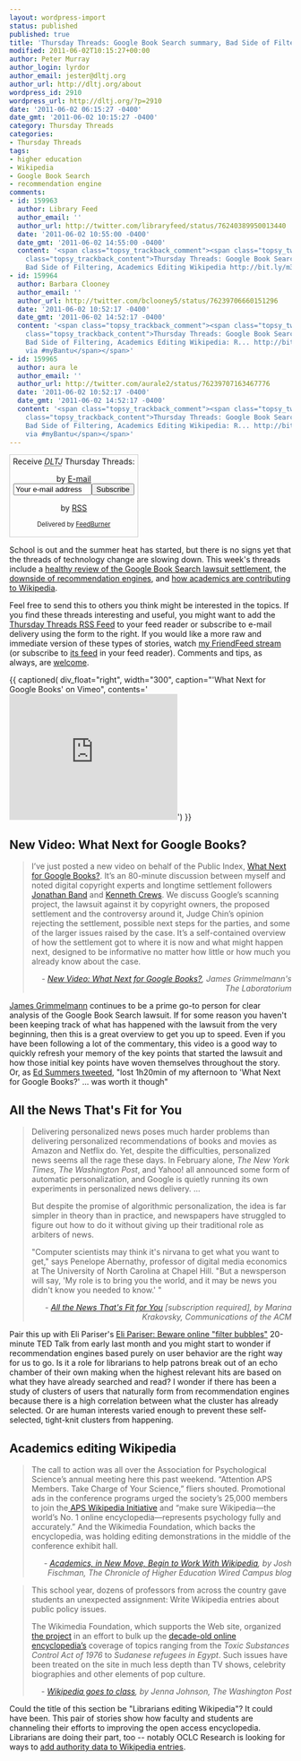 ```yaml
---
layout: wordpress-import
status: published
published: true
title: 'Thursday Threads: Google Book Search summary, Bad Side of Filtering, Academics Editing Wikipedia'
modified: 2011-06-02T10:15:27+00:00
author: Peter Murray
author_login: lyrdor
author_email: jester@dltj.org
author_url: http://dltj.org/about
wordpress_id: 2910
wordpress_url: http://dltj.org/?p=2910
date: '2011-06-02 06:15:27 -0400'
date_gmt: '2011-06-02 10:15:27 -0400'
category: Thursday Threads
categories:
- Thursday Threads
tags:
- higher education
- Wikipedia
- Google Book Search
- recommendation engine
comments:
- id: 159963
  author: Library Feed
  author_email: ''
  author_url: http://twitter.com/libraryfeed/status/76240389950013440
  date: '2011-06-02 10:55:00 -0400'
  date_gmt: '2011-06-02 14:55:00 -0400'
  content: '<span class="topsy_trackback_comment"><span class="topsy_twitter_username"><span
    class="topsy_trackback_content">Thursday Threads: Google Book Search summary,
    Bad Side of Filtering, Academics Editing Wikipedia http://bit.ly/m39ZuC</span></span>'
- id: 159964
  author: Barbara Clooney
  author_email: ''
  author_url: http://twitter.com/bclooney5/status/76239706660151296
  date: '2011-06-02 10:52:17 -0400'
  date_gmt: '2011-06-02 14:52:17 -0400'
  content: '<span class="topsy_trackback_comment"><span class="topsy_twitter_username"><span
    class="topsy_trackback_content">Thursday Threads: Google Book Search summary,
    Bad Side of Filtering, Academics Editing Wikipedia: R... http://bit.ly/kCb6Em
    via #myBantu</span></span>'
- id: 159965
  author: aura le
  author_email: ''
  author_url: http://twitter.com/aurale2/status/76239707163467776
  date: '2011-06-02 10:52:17 -0400'
  date_gmt: '2011-06-02 14:52:17 -0400'
  content: '<span class="topsy_trackback_comment"><span class="topsy_twitter_username"><span
    class="topsy_trackback_content">Thursday Threads: Google Book Search summary,
    Bad Side of Filtering, Academics Editing Wikipedia: R... http://bit.ly/kCb6Em
    via #myBantu</span></span>'
---
```

<div id="feedburner-thursday-threads-email-2011w22" class="wp-caption alignright noprint noFrontPage" style="width: 230px;">
<form style="border: 1px solid rgb(204, 204, 204); padding: 3px; margin: 0pt; text-align: center;" action="http://feedburner.google.com/fb/a/mailverify" method="post" target="popupwindow" onsubmit="window.open('http://feedburner.google.com/fb/a/mailverify?uri=thursday-threads', 'popupwindow', 'scrollbars=yes,width=550,height=520');return true">Receive <i><acronym title="Disruptive Library Technology Jester">DLTJ</acronym></i> Thursday Threads:</p>
<p>by&nbsp;<a href="http://feedburner.google.com/fb/a/mailverify?uri=thursday-threads&amp;loc=en_US" title="D.L.T.J. Thursday Threads Email Subscription">E-mail</a><br /><input style="width: 140px;" name="email" value="Your e-mail address" onfocus="if (this.defaultValue==this.value) this.value = ''" type="text"/><input value="thursday-threads" name="uri" type="hidden"/><input name="loc" value="en_US" type="hidden"/><input value="Subscribe" type="submit"/></p>
<p>by&nbsp;<a href="http://feeds.dltj.org/thursday-threads/" title="D.L.T.J. Thursday Threads RSS Feed">RSS</a>
<p style="font-size: 80%;">Delivered by <a href="http://feedburner.google.com" target="_blank" title="Google Feedburner Service">FeedBurner</a></p>
</form>
</div>
<p>School is out and the summer heat has started, but there is no signs yet that the threads of technology change are slowing down.  This week's threads include a <a href="#p2910-gbs">healthy review of the Google Book Search lawsuit settlement</a>, the <a href="#p2910-filters">downside of recommendation engines</a>, and <a href="#p2910-wikipedia">how academics are contributing to Wikipedia</a>.</p>
<p>Feel free to send this to others you think might be interested in the topics.  If you find these threads interesting and useful, you might want to add the <a href="http://feeds.dltj.org/thursday-threads/" title="RSS Feed for DLTJ Thursday Threads">Thursday Threads RSS Feed</a> to your feed reader or subscribe to e-mail delivery using the form to the right.  If you would like a more raw and immediate version of these types of stories, watch <a href="http://friendfeed.com/dltj" title="Peter Murray - FriendFeed">my FriendFeed stream</a> (or subscribe to <a href="http://friendfeed.com/dltj?format=atom" title="Atom feed for Peter Murray's FriendFeed account">its feed</a> in your feed reader).  Comments and tips, as always, are <a href="/contact">welcome</a>.</p>
{{ captioned(
    div_float="right",
    width="300",
    caption="'What Next for Google Books' on Vimeo",
    contents='<iframe src="http://player.vimeo.com/video/24225289?title=0&amp;byline=0&amp;portrait=0" width="300" height="225" frameborder="0"></iframe>') }}
<h2 id="p2910-gbs">New Video: What Next for Google Books?</h2>
<blockquote><p>I&rsquo;ve just posted a new video on behalf of the Public Index, <a href="http://www.vimeo.com/24225289" title="'What Next for Google Books?' on Vimeo">What Next for Google Books?</a>.  It&rsquo;s an 80-minute discussion between myself and noted digital copyright experts and longtime settlement followers <a href="http://www.policybandwidth.com/" title="Jonathan Band, PLLC - Technology Law and Policy">Jonathan Band</a> and <a href="https://web.archive.org/web/20110607004347/http://copyright.columbia.edu/copyright/about/director-and-staff/" title="Director, Kenneth D. Crews &#8212; Columbia Copyright Advisory Office">Kenneth Crews</a>.  We discuss Google&rsquo;s scanning project, the lawsuit against it by copyright owners, the proposed settlement and the controversy around it, Judge Chin&rsquo;s opinion rejecting the settlement, possible next steps for the parties, and some of the larger issues raised by the case.  It&rsquo;s a self-contained overview of how the settlement got to where it is now and what might happen next, designed to be informative no matter how little or how much you already know about the case.
<div style="text-align: right; width: 100%;"><cite>- <a href="http://laboratorium.net/archive/2011/05/25/new_video_what_next_for_google_books" title="The Laboratorium: New Video: What Next for Google Books?">New Video: What Next for Google Books?</a>, James Grimmelmann's The Laboratorium</cite></div>
</blockquote>
<p><a href="http://james.grimmelmann.net/" title="James Grimmelmann">James Grimmelmann</a> continues to be a prime go-to person for clear analysis of the Google Book Search lawsuit.  If for some reason you haven't been keeping track of what has happened with the lawsuit from the very beginning, then this is a great overview to get you up to speed.  Even if you have been following a lot of the commentary, this video is a good way to quickly refresh your memory of the key points that started the lawsuit and how those initial key points have woven themselves throughout the story.  Or, as <a href="http://twitter.com/edsu/statuses/75637441016512512" title="Tweet from Ed Summers">Ed Summers tweeted</a>, "lost 1h20min of my afternoon to 'What Next for Google Books?' ... was worth it though"</p>
<h2 id="p2910-filters">All the News That's Fit for You</h2>
<blockquote><p>Delivering personalized news poses much harder problems than<br />
delivering personalized recommendations of books and movies as Amazon and Netflix do. Yet, despite the difficulties, personalized news seems all the rage these days. In February alone, <i>The New York Times, The Washington Post</i>, and Yahoo! all announced some form of automatic personalization, and Google is quietly running its own experiments in personalized news delivery. ...</p>
<p>But despite the promise of algorithmic personalization, the idea is far simpler in theory than in practice, and newspapers have struggled to figure out how to do it without giving up their traditional role as arbiters of news.</p>
<p>"Computer scientists may think it's nirvana to get what you want to get," says Penelope Abernathy, professor of digital media economics at The University of North Carolina at Chapel Hill. "But a newsperson will say, 'My role is to bring you the world, and it may be news you didn't know you needed to know.' "
<div style="text-align: right; width: 100%;"><cite>- <a href="http://cacm.acm.org/magazines/2011/6/108642-all-the-news-thats-fit-for-you/fulltext" title="All the News That's Fit for You | June 2011 | Communications of the ACM">All the News That's Fit for You</a> [subscription required], by Marina Krakovsky, Communications of the ACM</cite></div>
</blockquote>
<p>Pair this up with Eli Pariser's <a href="http://www.ted.com/talks/eli_pariser_beware_online_filter_bubbles.html" title="Eli Pariser: Beware online "filter bubbles" | Video on TED.com">Eli Pariser: Beware online "filter bubbles"</a> 20-minute TED Talk from early last month and you might start to wonder if recommendation engines based purely on user behavior are the right way for us to go.  Is it a role for librarians to help patrons break out of an echo chamber of their own making when the highest relevant hits are based on what they have already searched and read?  I wonder if there has been a study of clusters of users that naturally form from recommendation engines because there is a high correlation between what the cluster has already selected.  Or are human interests varied enough to prevent these self-selected, tight-knit clusters from happening.</p>
<h2 id="p2910-wikipedia">Academics editing Wikipedia</h2>
<blockquote><p>The call to action was all over the Association for Psychological Science&rsquo;s annual meeting here this past weekend. &ldquo;Attention APS Members. Take Charge of Your Science,&rdquo; fliers shouted. Promotional ads in the conference programs urged the society&rsquo;s 25,000 members to join the<a href="http://www.psychologicalscience.org/index.php/members/aps-wikipedia-initiative" title="APS Wikipedia Initiative | Association for Psychological Science"> APS Wikipedia Initiative</a> and &ldquo;make sure Wikipedia&mdash;the world&rsquo;s No. 1 online encyclopedia&mdash;represents psychology fully and accurately.&rdquo; And the Wikimedia Foundation, which backs the encyclopedia, was holding editing demonstrations in the middle of the conference exhibit hall.
<div style="text-align: right; width: 100%;"><cite>- <a href="http://chronicle.com/blogs/wiredcampus/academics-in-new-move-begin-to-work-with-wikipedia/31523" title="Academics, in New Move, Begin to Work With Wikipedia | The Chronicle of Higher Education Wired Campus">Academics, in New Move, Begin to Work With Wikipedia</a>, by Josh Fischman, The Chronicle of Higher Education Wired Campus blog</cite></div>
</blockquote>
<blockquote><p>This school year, dozens of professors from across the country gave students an unexpected assignment: Write Wikipedia entries about public policy issues.</p>
<p>The Wikimedia Foundation, which supports the Web site, organized <a href="http://en.wikipedia.org/wiki/Wikipedia:WikiProject_United_States_Public_Policy/Courses" title="WikiProject United States Public Policy/Courses | Wikipedia">the project</a> in an effort to bulk up the <a href="http://www.washingtonpost.com/wp-dyn/content/article/2011/01/12/AR2011011205696.html" title="Wikipedia is turning 10, and founder Jimmy Wales has big plans">decade-old online encyclopedia&rsquo;s</a> coverage of topics ranging from the <i>Toxic Substances Control Act of 1976</i> to <i>Sudanese refugees in Egypt</i>. Such issues have been treated on the site in much less depth than TV shows, celebrity biographies and other elements of pop culture.</p>
<div style="text-align: right; width: 100%;"><cite>- <a href="http://www.washingtonpost.com/local/education/wikipedia-goes-to-class/2011/05/03/AGNF4NEH_story.html" title="Wikipedia goes to class - The Washington Post">Wikipedia goes to class</a>, by Jenna Johnson, The Washington Post</cite></div>
</blockquote>
<p>Could the title of this section be "Librarians editing Wikipedia"?  It could have been.  This pair of stories show how faculty and students are channeling their efforts to improving the open access encyclopedia.  Librarians are doing their part, too -- notably OCLC Research is looking for ways to <a href="http://article.gmane.org/gmane.culture.libraries.ngc4lib/9178/" title="NGC4LIB posting by Tod Matola">add authority data to Wikipedia entries</a>.</p>
